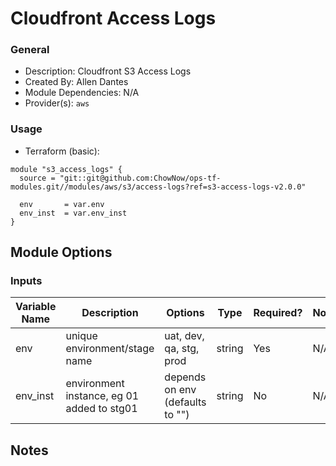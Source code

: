 # Cloudfront Access Logs

### General

* Description: Cloudfront S3 Access Logs
* Created By: Allen Dantes
* Module Dependencies: N/A
* Provider(s): `aws`

### Usage

* Terraform (basic):

```hcl
module "s3_access_logs" {
  source = "git::git@github.com:ChowNow/ops-tf-modules.git//modules/aws/s3/access-logs?ref=s3-access-logs-v2.0.0"

  env       = var.env
  env_inst  = var.env_inst
}
```

## Module Options


### Inputs


| Variable Name             | Description                                                      | Options                         |  Type   | Required? | Notes        |
| ------------------------- | ---------------------------------------------------------------- | ------------------------------- | ------- | --------- | ------------ |
| env                       | unique environment/stage name                                    | uat, dev, qa, stg, prod         | string  | Yes       | N/A          |
| env_inst                  | environment instance, eg 01 added to stg01                       | depends on env (defaults to "") | string  | No        | N/A          |


## Notes
